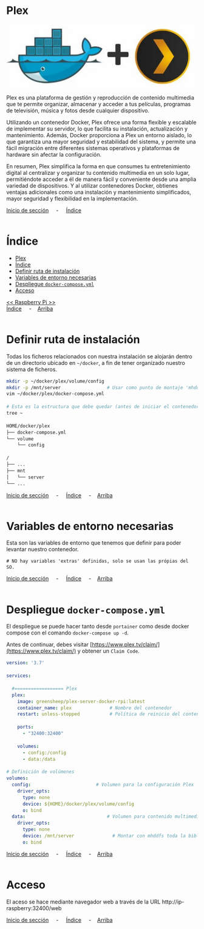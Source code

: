 # Plex

![Header](../../img/ima-raspberrypi-servicios-plex-header-01.png)

Plex es una plataforma de gestión y reproducción de contenido multimedia que te permite organizar, almacenar y acceder a tus películas, programas de televisión, música y fotos desde cualquier dispositivo. 

Utilizando un contenedor Docker, Plex ofrece una forma flexible y escalable de implementar su servidor, lo que facilita su instalación, actualización y mantenimiento. Además, Docker proporciona a Plex un entorno aislado, lo que garantiza una mayor seguridad y estabilidad del sistema, y permite una fácil migración entre diferentes sistemas operativos y plataformas de hardware sin afectar la configuración.

En resumen, Plex simplifica la forma en que consumes tu entretenimiento digital al centralizar y organizar tu contenido multimedia en un solo lugar, permitiéndote acceder a él de manera fácil y conveniente desde una amplia variedad de dispositivos. Y al utilizar contenedores Docker, obtienes ventajas adicionales como una instalación y mantenimiento simplificados, mayor seguridad y flexibilidad en la implementación.


[Inicio de sección](#plex) &nbsp; &nbsp; - &nbsp; &nbsp; [Índice](#índice)
<br><br>

# Índice
- [Plex](#plex)
- [Índice](#índice)
- [Definir ruta de instalación](#definir-ruta-de-instalación)
- [Variables de entorno necesarias](#variables-de-entorno-necesarias)
- [Despliegue `docker-compose.yml`](#despliegue-docker-composeyml)
- [Acceso](#acceso)

[<< Raspberry Pi >>](../raspberrypi.md)<br>
[Índice](#índice) &nbsp; &nbsp; - &nbsp; &nbsp;[Arriba](#plex)
<br><br>

# Definir ruta de instalación
Todas los ficheros relacionados con nuestra instalación se alojarán dentro de un directorio ubicado en `~/docker`, a fin de tener organizado nuestro sistema de ficheros.

```bash
mkdir -p ~/docker/plex/volume/config
mkdir -p /mnt/server                 # Usar como punto de montaje 'mhddfs' posteriormente.
vim ~/docker/plex/docker-compose.yml

# Esta es la estructura que debe quedar (antes de iniciar el contenedor)
tree ~

HOME/docker/plex
├── docker-compose.yml
└── volume
    └── config

/
├── ...
├── mnt
│   └── server
└── ...
```


[Inicio de sección](#definir-ruta-de-instalación) &nbsp; &nbsp; - &nbsp; &nbsp; [Índice](#índice) &nbsp; &nbsp; - &nbsp; &nbsp;[Arriba](#plex)
<br><br>

# Variables de entorno necesarias
Esta son las variables de entorno que tenemos que definir para poder levantar nuestro contenedor.

```.env
# NO hay variables 'extras' definidas, solo se usan las própias del SO.
```

[Inicio de sección](#variables-de-entorno-necesarias) &nbsp; &nbsp; - &nbsp; &nbsp; [Índice](#índice) &nbsp; &nbsp; - &nbsp; &nbsp;[Arriba](#plex)
<br><br>

# Despliegue `docker-compose.yml`
El despliegue se puede hacer tanto desde `portainer` como desde docker compose con el comando `docker-compose up -d`.

Antes de continuar, debes visitar [https://www.plex.tv/claim/](https://www.plex.tv/claim/) y obtener un `Claim Code`.

```yaml
version: '3.7'

services:

  #================== Plex
  plex:
    image: greensheep/plex-server-docker-rpi:latest
    container_name: plex              # Nombre del contenedor
    restart: unless-stopped           # Política de reinicio del contenedor

    ports:
      - "32400:32400"
      
    volumes:
      - config:/config
      - data:/data

# Definición de volúmenes
volumes:
  config:                        # Volumen para la configuración Plex
    driver_opts:
      type: none
      device: ${HOME}/docker/plex/volume/config
      o: bind
  data:                              # Volumen para contenido multimedia
    driver_opts:
      type: none
      device: /mnt/server              # Montar con mhddfs toda la biblioteca multimedia
      o: bind
```

[Inicio de sección](#despliegue-docker-composeyml) &nbsp; &nbsp; - &nbsp; &nbsp; [Índice](#índice) &nbsp; &nbsp; - &nbsp; &nbsp;[Arriba](#plex)
<br><br>

# Acceso
El aceso se hace mediante navegador web a través de la URL http://ip-raspberry:32400/web


[Inicio de sección](#acceso) &nbsp; &nbsp; - &nbsp; &nbsp; [Índice](#índice) &nbsp; &nbsp; - &nbsp; &nbsp;[Arriba](#plex)
<br><br>
